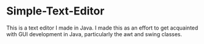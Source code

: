 # Simple-Text-Editor
This is a text editor I made in Java. I made this as an effort to get acquainted with GUI development in Java, particularly the awt and swing classes.
